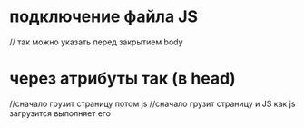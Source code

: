 # подключение файла JS
<scrypt src="scrypt.js"> // так можно указать перед закрытием body

# через атрибуты так (в head)
<scrypt src="scrypt.js" defer>  //сначало грузит страницу потом js
<scrypt src="scrypt.js" async>  //сначало грузит страницу и JS как js загрузится выполняет его
